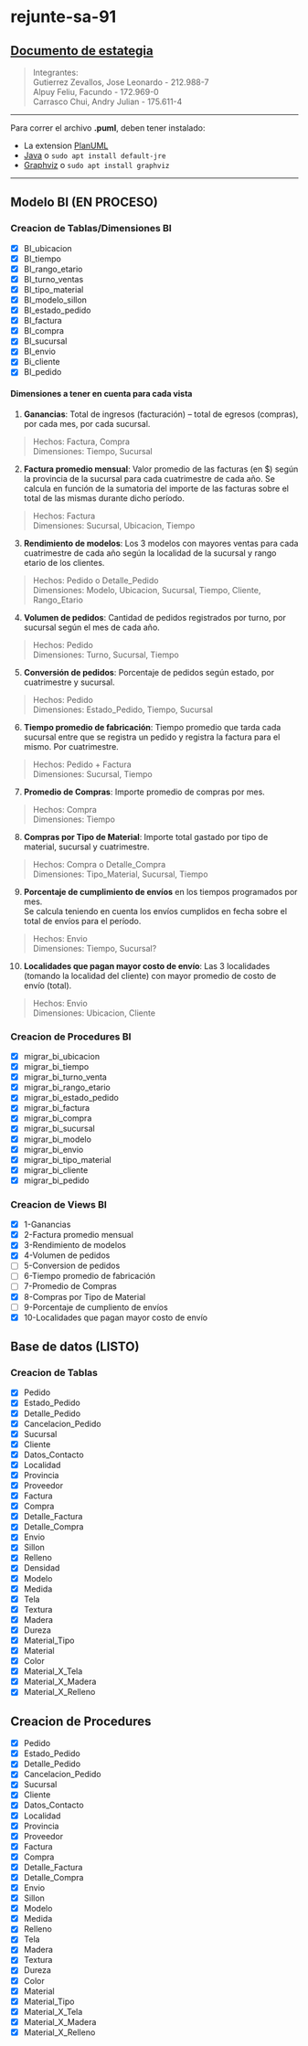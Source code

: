 # rejunte-sa-91

[Documento de estategia](https://docs.google.com/document/d/1AvhBETJXtDPDTCWGxcB-HI_BDj7XrWqMHGBwwzTivP4/edit?usp=sharing)
---
> Integrantes:  
> Gutierrez Zevallos, Jose Leonardo - 212.988-7  
> Alpuy Feliu, Facundo - 172.969-0  
> Carrasco Chui, Andry Julian - 175.611-4

---
Para correr el archivo **.puml**, deben tener instalado:
- La extension [PlanUML](https://marketplace.visualstudio.com/items?itemName=jebbs.plantuml)
- [Java](http://java.com/en/download/) o 
``sudo apt install default-jre``
- [Graphviz](http://www.graphviz.org/download/) o
``sudo apt install graphviz ``
---

## Modelo BI (EN PROCESO)
### Creacion de Tablas/Dimensiones BI
- [X] BI_ubicacion
- [X] BI_tiempo
- [X] BI_rango_etario
- [X] BI_turno_ventas
- [X] BI_tipo_material
- [X] BI_modelo_sillon
- [X] BI_estado_pedido
- [X] BI_factura
- [X] BI_compra
- [X] BI_sucursal
- [X] BI_envio
- [x] Bi_cliente
- [X] BI_pedido

#### Dimensiones a tener en cuenta para cada vista
1. **Ganancias**: Total de ingresos (facturación) – total de egresos (compras), por cada mes, por cada sucursal.

> Hechos: Factura, Compra  
> Dimensiones: Tiempo, Sucursal

2. **Factura promedio mensual**: Valor promedio de las facturas (en $) según la provincia de la sucursal para cada cuatrimestre de cada año. Se calcula en función de la sumatoria del importe de las facturas sobre el total de las mismas durante dicho período.

> Hechos: Factura  
> Dimensiones: Sucursal, Ubicacion, Tiempo

3. **Rendimiento de modelos**: Los 3 modelos con mayores ventas para cada cuatrimestre de cada año según la localidad de la sucursal y rango etario de los clientes.

> Hechos: Pedido o Detalle_Pedido  
> Dimensiones: Modelo, Ubicacion, Sucursal, Tiempo, Cliente, Rango_Etario

4. **Volumen de pedidos**: Cantidad de pedidos registrados por turno, por sucursal según el mes de cada año.

> Hechos: Pedido  
> Dimensiones: Turno, Sucursal, Tiempo

5. **Conversión de pedidos**: Porcentaje de pedidos según estado, por cuatrimestre y sucursal.

> Hechos: Pedido  
> Dimensiones: Estado_Pedido, Tiempo, Sucursal

6. **Tiempo promedio de fabricación**: Tiempo promedio que tarda cada sucursal entre que se registra un pedido y registra la factura para el mismo. Por cuatrimestre.

> Hechos: Pedido + Factura  
> Dimensiones: Sucursal, Tiempo

7. **Promedio de Compras**: Importe promedio de compras por mes.

> Hechos: Compra  
> Dimensiones: Tiempo

8. **Compras por Tipo de Material**: Importe total gastado por tipo de material, sucursal y cuatrimestre.

> Hechos: Compra o Detalle_Compra  
> Dimensiones: Tipo_Material, Sucursal, Tiempo

9. **Porcentaje de cumplimiento de envíos** en los tiempos programados por mes.  
   Se calcula teniendo en cuenta los envíos cumplidos en fecha sobre el total de envíos para el período.

> Hechos: Envio  
> Dimensiones: Tiempo, Sucursal?

10. **Localidades que pagan mayor costo de envío**: Las 3 localidades (tomando la localidad del cliente) con mayor promedio de costo de envío (total).

> Hechos: Envio  
> Dimensiones: Ubicacion, Cliente



### Creacion de Procedures BI
- [x] migrar_bi_ubicacion
- [x] migrar_bi_tiempo
- [x] migrar_bi_turno_venta
- [x] migrar_bi_rango_etario
- [x] migrar_bi_estado_pedido
- [x] migrar_bi_factura
- [x] migrar_bi_compra
- [x] migrar_bi_sucursal
- [x] migrar_bi_modelo
- [x] migrar_bi_envio
- [x] migrar_bi_tipo_material
- [x] migrar_bi_cliente
- [x] migrar_bi_pedido
 
### Creacion de Views BI
- [x] 1-Ganancias
- [x] 2-Factura promedio mensual
- [x] 3-Rendimiento de modelos
- [X] 4-Volumen de pedidos
- [ ] 5-Conversion de pedidos
- [ ] 6-Tiempo promedio de fabricación
- [ ] 7-Promedio de Compras
- [x] 8-Compras por Tipo de Material
- [ ] 9-Porcentaje de cumpliento de envíos
- [x] 10-Localidades que pagan mayor costo de envío

## Base de datos (LISTO)

### Creacion de Tablas
- [x] Pedido
- [x] Estado_Pedido
- [x] Detalle_Pedido
- [x] Cancelacion_Pedido
- [x] Sucursal
- [x] Cliente
- [x] Datos_Contacto
- [x] Localidad
- [x] Provincia
- [x] Proveedor
- [x] Factura
- [x] Compra
- [x] Detalle_Factura
- [x] Detalle_Compra
- [x] Envio
- [x] Sillon
- [x] Relleno
- [x] Densidad
- [x] Modelo
- [x] Medida
- [x] Tela
- [x] Textura
- [x] Madera
- [x] Dureza
- [x] Material_Tipo
- [x] Material
- [x] Color
- [x] Material_X_Tela
- [x] Material_X_Madera
- [x] Material_X_Relleno

## Creacion de Procedures
- [x] Pedido
- [x] Estado_Pedido
- [x] Detalle_Pedido
- [x] Cancelacion_Pedido
- [x] Sucursal
- [x] Cliente
- [x] Datos_Contacto
- [x] Localidad
- [x] Provincia
- [x] Proveedor
- [x] Factura
- [x] Compra
- [x] Detalle_Factura
- [x] Detalle_Compra
- [x] Envio
- [x] Sillon
- [x] Modelo
- [x] Medida
- [x] Relleno
- [x] Tela
- [x] Madera
- [x] Textura
- [x] Dureza
- [x] Color
- [x] Material
- [x] Material_Tipo
- [x] Material_X_Tela
- [x] Material_X_Madera
- [x] Material_X_Relleno
